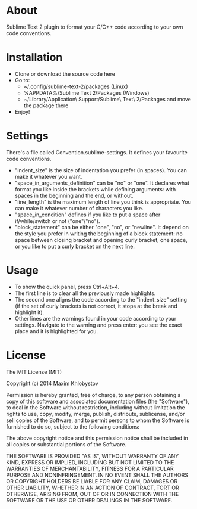 About
=====

Sublime Text 2 plugin to format your C/C++ code according to your own code conventions.

Installation
============

-   Clone or download the source code here
-   Go to:
    -   ~/.config/sublime-text-2/packages (Linux)
	-   %APPDATA%\Sublime Text 2\Packages (Windows)
	-   ~/Library/Application\ Support/Sublime\ Text\ 2/Packages
	and move the package there
-   Enjoy!

Settings
========

There's a file called Convention.sublime-settings. It defines your favourite code conventions.

-   "indent_size" is the size of indentation you prefer (in spaces). You can make it whatever you want.
-   "space_in_arguments_definition" can be "no" or "one". It declares what format you like inside the brackets while defining arguments: with spaces in the beginning and the end, or without.
-   "line_length" is the maximum length of line you think is appropriate. You can make it whatever number of characters you like.
-   "space_in_condition" defines if you like to put a space after if/while/switch or not ("one"/"no").
-   "block_statement" can be either "one", "no", or "newline". It depend on the style you prefer in writing the beginning of a block statement: no space between closing bracket and opening curly bracket, one space, or you like to put a curly bracket on the next line.

Usage
=====

-   To show the quick panel, press Ctrl+Alt+4.
-   The first line is to clear all the previously made highlights.
-   The second one aligns the code according to the "indent_size" setting (if the set of curly brackets is not correct, it stops at the break and highlight it).
-   Other lines are the warnings found in your code according to your settings. Navigate to the warning and press enter: you see the exact place and it is highlighted for you.

License
=======

The MIT License (MIT)

Copyright (c) 2014 Maxim Khlobystov

Permission is hereby granted, free of charge, to any person obtaining a copy
of this software and associated documentation files (the "Software"), to deal
in the Software without restriction, including without limitation the rights
to use, copy, modify, merge, publish, distribute, sublicense, and/or sell
copies of the Software, and to permit persons to whom the Software is
furnished to do so, subject to the following conditions:

The above copyright notice and this permission notice shall be included in all
copies or substantial portions of the Software.

THE SOFTWARE IS PROVIDED "AS IS", WITHOUT WARRANTY OF ANY KIND, EXPRESS OR
IMPLIED, INCLUDING BUT NOT LIMITED TO THE WARRANTIES OF MERCHANTABILITY,
FITNESS FOR A PARTICULAR PURPOSE AND NONINFRINGEMENT. IN NO EVENT SHALL THE
AUTHORS OR COPYRIGHT HOLDERS BE LIABLE FOR ANY CLAIM, DAMAGES OR OTHER
LIABILITY, WHETHER IN AN ACTION OF CONTRACT, TORT OR OTHERWISE, ARISING FROM,
OUT OF OR IN CONNECTION WITH THE SOFTWARE OR THE USE OR OTHER DEALINGS IN THE
SOFTWARE.